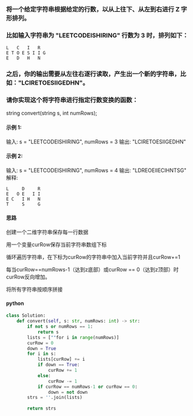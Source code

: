 ### 将一个给定字符串根据给定的行数，以从上往下、从左到右进行 Z 字形排列。

### 比如输入字符串为 "LEETCODEISHIRING" 行数为 3 时，排列如下：

```
L   C   I   R
E T O E S I I G
E   D   H   N
```

### 之后，你的输出需要从左往右逐行读取，产生出一个新的字符串，比如："LCIRETOESIIGEDHN"。

### 请你实现这个将字符串进行指定行数变换的函数：

string convert(string s, int numRows);

#### 示例 1:

输入: s = "LEETCODEISHIRING", numRows = 3
输出: "LCIRETOESIIGEDHN"

#### 示例 2:

输入: s = "LEETCODEISHIRING", numRows = 4
输出: "LDREOEIIECIHNTSG"
解释:

```
L     D     R
E   O E   I I
E C   I H   N
T     S     G
```

#### 思路

创建一个二维字符串保存每一行数据

用一个变量curRow保存当前字符串数组下标

循环遍历字符串，在下标为curRow的字符串中加入当前字符并且curRow+=1

每当curRow==numRows-1（达到z底部）或curRow == 0（达到z顶部）时curRow反向增加。

将所有字符串按顺序拼接

#### python

``` python
class Solution:
    def convert(self, s: str, numRows: int) -> str:
        if not s or numRows == 1:
            return s
        lists = [""for i in range(numRows)]
        curRow = 0
        down = True
        for i in s:
            lists[curRow] += i
            if down == True:
                curRow += 1
            else:
                curRow -= 1
            if curRow == numRows-1 or curRow == 0:
                down = not down            
        strs = ''.join(lists)     
        
        return strs
```

